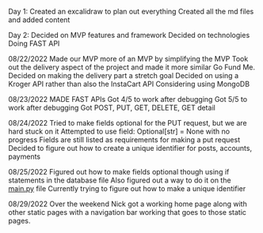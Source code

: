 Day 1:
Created an excalidraw to plan out everything
Created all the md files and added content

Day 2:
Decided on MVP features and framework
Decided on technologies
Doing FAST API

08/22/2022
Made our MVP more of an MVP by simplifying the MVP
Took out the delivery aspect of the project and made it more similar Go Fund Me.
Decided on making the delivery part a stretch goal
Decided on using a Kroger API rather than also the InstaCart API
Considering using MongoDB

08/23/2022
MADE FAST APIs 
Got 4/5 to work after debugging
Got 5/5 to work after debugging
Got POST, PUT, GET, DELETE, GET detail

08/24/2022
Tried to make fields optional for the PUT request, but we are hard stuck on it
Attempted to use field: Optional[str] = None with no progress 
Fields are still listed as requirements for making a put request
Decided to figure out how to create a unique identifier for posts, accounts, payments

08/25/2022
Figured out how to make fields optional though using if statements in the database file
Also figured out a way to do it on the [main.py](http://main.py) file 
Currently trying to figure out how to make a unique identifier 

08/29/2022
Over the weekend Nick got a working home page along with other static pages with a navigation bar working that goes to those static pages.